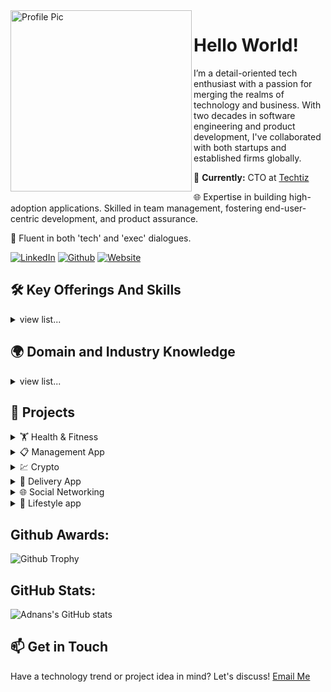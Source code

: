 <img height="290" align="left" alt="Profile Pic" src="https://avatars.githubusercontent.com/u/22443038?v=4" />

# Hello World!

I’m a detail-oriented tech enthusiast with a passion for merging the realms of technology and business. With two decades in software engineering and product development, I've collaborated with both startups and established firms globally.

🏢 **Currently:** CTO at [Techtiz](https://techtiz.co/)

🌐 Expertise in building high-adoption applications. Skilled in team management, fostering end-user-centric development, and product assurance.

💬 Fluent in both 'tech' and 'exec' dialogues.

[![LinkedIn](https://img.shields.io/badge/linkedin-%230077B5.svg?&style=for-the-badge&logo=linkedin&logoColor=white)](https://www.linkedin.com/in/adnan-naeem-442620130)
[![Github](https://img.shields.io/badge/GitHub-181717.svg?style=for-the-badge&logo=GitHub&logoColor=white)](https://github.com/adnan1naeem)
[![Website](https://img.shields.io/badge/website-ffffff?style=for-the-badge&logo=About.me&logoColor=black)](https://techtiz.co/)

## 🛠 Key Offerings And Skills

<details>
    <summary>view list...</summary>
    <ul>
        <li>Product Management</li>
        <li>Product Analytics</li>
        <li>Team Development & Outsourcing</li>
        <li>Full Stack Development</li>
        <li>Integration Testing</li>
        <li>Business Development</li>
        <li>Agile Development</li>
        <li>SaaS</li>
        <li>MVP Development</li>
        <li>Support and Maintenance</li>
    </ul>
</details>

## 🌍 Domain and Industry Knowledge

<details>
    <summary>view list...</summary>
    <ul>
        <li>IT and Data Security</li>
        <li>Enterprise Software</li>
        <li>MarTech</li>
        <li>Ecommerce & Digital Marketing</li>
        <li>B2B</li>
        <li>Cryptocurrency & Payment Gateways</li>
        <!-- and other domains... -->
    </ul>
</details>

## 🎉 Projects

<details>
    <summary>🏋️ Health & Fitness</summary>
    <ul>
        <li><strong>Steppi</strong> - Fitness, Tracking, HeartRate, Steps Count, PushUps
            <ul>
                <li><a href="https://play.google.com/store/apps/details?id=com.steppi.steppifitness" target="_blank">Android</a></li>
                <li><a href="https://apps.apple.com/ae/app/steppi-step-save-and-smile/id1496731586" target="_blank">iOS</a></li>
            </ul>
        </li>
        <li><strong>Step App</strong>
            <ul>
                <li><a href="https://play.google.com/store/apps/details?id=app.step.client&hl=en_US&gl=US" target="_blank">Android</a></li>
            </ul>
        </li>
        <li><strong>Epic Life Application</strong> - HealthCare, Doctors Appointments
            <ul>
                <li><a href="https://play.google.com/store/apps/details?id=com.epicpc.mobile" target="_blank">Android</a></li>
            </ul>
        </li>
    </ul>
</details>

<details>
    <summary>📋 Management App</summary>
    <ul>
        <li><strong>Cinderblock</strong> - Project management for Contractors (Flutter)
            <ul>
                <li><a href="https://play.google.com/store/apps/details?id=com.cinderblockapp.mobile&hl=en" target="_blank">Android</a></li>
                <li><a href="https://apps.apple.com/us/app/cinderblock/id1483076024" target="_blank">iOS</a></li>
            </ul>
        </li>
        <li><strong>CAS Mobile app</strong> - Collaboration platform for student, teachers and parents (Flutter)
            <ul>
                <li><a href="https://play.google.com/store/apps/details?id=com.eac.cas_app" target="_blank">Android</a></li>
                <li><a href="https://apps.apple.com/us/app/cas-app/id1524889871" target="_blank">iOS</a></li>
            </ul>
        </li>
        <li><strong>College Crusade</strong>
            <ul>
                <li><a href="https://apps.apple.com/us/app/college-crusade/id1473164432" target="_blank">iOS</a></li>
            </ul>
        </li>
    </ul>
</details>

<details>
    <summary>💹 Crypto</summary>
    <ul>
        <li><strong>Cryptonaire</strong>
            <ul>
                <li><a href="https://cryptonaire.app/" target="_blank">Website</a></li>
                <li><a href="https://play.google.com/store/search?q=crytpnaire&c=apps&hl=en&gl=US&pli=1" target="_blank">Android</a></li>
                <li><a href="https://apps.apple.com/gb/app/cryptonaire/id6444831636?uo=2" target="_blank">iOS</a></li>
            </ul>
        </li>
    </ul>
</details>

<details>
    <summary>🚚 Delivery App</summary>
    <ul>
        <li><strong>Qartt</strong> - Built customer and driver-side applications (Flutter)
            <ul>
                <li><a href="https://www.qartt.com/" target="_blank">Website</a></li>
                <li><a href="https://apps.apple.com/in/app/qartt/id1644589897" target="_blank">iOS</a></li>
            </ul>
        </li>
    </ul>
</details>

<details>
    <summary>🌐 Social Networking</summary>
    <ul>
        <li><strong>Linked Golf app</strong>
            <ul>
                <li><a href="https://linkedgolfapp.com/" target="_blank">Website</a></li>
                <li><a href="https://apps.apple.com/us/app/linked-golf/id1619093321" target="_blank">iOS</a></li>
                <li><a href="https://play.google.com/store/apps/details?id=com.linkedgolfapp.mobile" target="_blank">Android</a></li>
            </ul>
        </li>
        <li><strong>Capsule Labs</strong> | Digital Solutions Powered by Blockchain Technology
            <ul>
                <li><a href="https://www.capsulelabs.io/" target="_blank">Website</a></li>
            </ul>
        </li>
        <li><strong>EarlyPi</strong>
            <ul>
                <li><a href="https://play.google.com/store/apps/details?id=com.earlypi.mobile" target="_blank">Android</a></li>
                <li><a href="https://apps.apple.com/pk/app/early-pi/id164488732" target="_blank">iOS</a></li>
            </ul>
        </li>
    </ul>
</details>

<details>
    <summary>🌟 Lifestyle app</summary>
    <ul>
        <li><strong>Dashboard.Earth</strong>
            <ul>
                <li><a href="https://apps.apple.com/us/app/dashboard-earth/id1444355623" target="_blank">iOS</a></li>
                <li><a href="https://play.google.com/store/apps/details?id=com.dbe.dashboardearth.v2&hl=en_US&gl=US" target="_blank">Android</a></li>
            </ul>
        </li>
        <li><a href="https://web.celebrate.app/" target="_blank">Celebrate App Website</a></li>
    </ul>
</details>

<!-- More sections... -->

## Github Awards:

![Github Trophy](https://github-profile-trophy.vercel.app/?username=adnan1naeem)

## GitHub Stats:

![Adnans's GitHub stats](https://github-readme-stats.vercel.app/api?username=adnan1naeem&show_icons=true&theme=dark)

## 📫 Get in Touch

Have a technology trend or project idea in mind? Let's discuss! [Email Me](mailto:adnan@techtiz.co)

